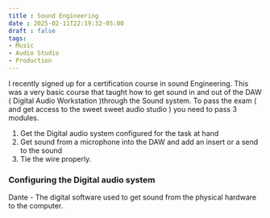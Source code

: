```yaml
---
title : Sound Engineering
date : 2025-02-11T22:19:32-05:00
draft : false
tags:
- Music
- Audio Studio
- Production
---
```


I recently signed up for a certification course in sound Engineering. This was a very basic course that taught how to get sound in and out of the DAW ( Digital Audio Workstation )through the Sound system.
To pass the exam ( and get access to the sweet sweet audio studio ) you need to pass 3 modules.

1. Get the Digital audio system configured for the task at hand
2. Get sound from a microphone into the DAW and add an insert or a send to the sound
3. Tie the wire properly.


### Configuring the Digital audio system

Dante - The digital software used to get sound from the physical hardware to the computer.